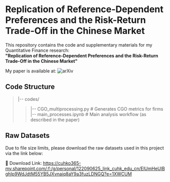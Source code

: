 # Replication of Reference-Dependent Preferences and the Risk-Return Trade-Off in the Chinese Market 

This repository contains the code and supplementary materials for my Quantitative Finance research:  
**"Replication of Reference-Dependent Preferences and the Risk-Return Trade-Off in the Chinese Market"**  

My paper is available at:
![arXiv](https://doi.org/10.48550/arXiv.2505.20608)  

## Code Structure  

>|-- codes/  
>>|-- CGO_multiprocessing.py    # Generates CGO metrics for firms  
>>|-- main_processes.ipynb      # Main analysis workflow (as described in the paper)


## Raw Datasets

Due to file size limits, please download the raw datasets used in this project via the link below:

📁 Download Link: https://cuhko365-my.sharepoint.com/:f:/g/personal/122090625_link_cuhk_edu_cn/ElUmHeUlBghIp9WdJdtM55YB5JXvnaiq8aY9a3fuzLDNGQ?e=1XWCUM
